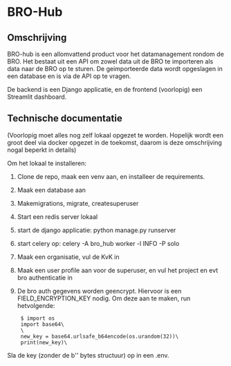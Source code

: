 # BRO-Hub

Omschrijving
------------

BRO-hub is een allomvattend product voor het datamanagement rondom de BRO. Het bestaat uit een API om zowel data uit de BRO te importeren als data naar de BRO op te sturen. De geimporteerde data wordt opgeslagen in een database en is via de API op te vragen.

De backend is een Django applicatie, en de frontend (voorlopig) een Streamlit dashboard.

Technische documentatie
-----------------------

(Voorlopig moet alles nog zelf lokaal opgezet te worden. Hopelijk wordt een groot deel via docker opgezet in de toekomst, daarom is deze omschrijving nogal beperkt in details)

Om het lokaal te installeren:

1) Clone de repo, maak een venv aan, en installeer de requirements.

2) Maak een database aan

3) Makemigrations, migrate, createsuperuser

4) Start een redis server lokaal

5) start de django applicatie: python manage.py runserver

6) start celery op: celery -A bro_hub worker -l INFO -P solo

7) Maak een organisatie, vul de KvK in 

8) Maak een user profile aan voor de superuser, en vul het project en evt bro authenticatie in

9) De bro auth gegevens worden geencrypt. Hiervoor is een FIELD_ENCRYPTION_KEY nodig. Om deze aan te maken, run hetvolgende: 

        $ import os
        import base64\
        \
        new_key = base64.urlsafe_b64encode(os.urandom(32))\
        print(new_key)\

Sla de key (zonder de b'' bytes structuur) op in een .env.



